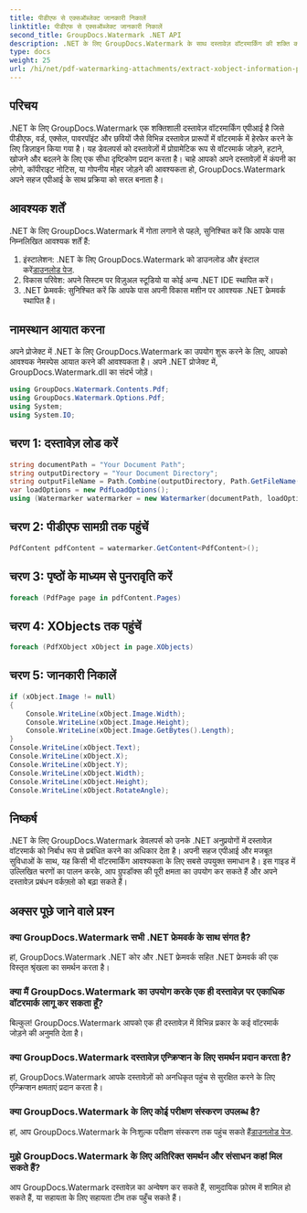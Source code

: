 ```yaml
---
title: पीडीएफ से एक्सऑब्जेक्ट जानकारी निकालें
linktitle: पीडीएफ से एक्सऑब्जेक्ट जानकारी निकालें
second_title: GroupDocs.Watermark .NET API
description: .NET के लिए GroupDocs.Watermark के साथ दस्तावेज़ वॉटरमार्किंग की शक्ति को अनलॉक करें। पीडीएफ़, वर्ड दस्तावेज़ों और छवियों में वॉटरमार्क को निर्बाध रूप से प्रबंधित करें।
type: docs
weight: 25
url: /hi/net/pdf-watermarking-attachments/extract-xobject-information-pdf/
---
```

## परिचय
.NET के लिए GroupDocs.Watermark एक शक्तिशाली दस्तावेज़ वॉटरमार्किंग एपीआई है जिसे पीडीएफ, वर्ड, एक्सेल, पावरपॉइंट और छवियों जैसे विभिन्न दस्तावेज़ प्रारूपों में वॉटरमार्क में हेरफेर करने के लिए डिज़ाइन किया गया है। यह डेवलपर्स को दस्तावेज़ों में प्रोग्रामेटिक रूप से वॉटरमार्क जोड़ने, हटाने, खोजने और बदलने के लिए एक सीधा दृष्टिकोण प्रदान करता है। चाहे आपको अपने दस्तावेज़ों में कंपनी का लोगो, कॉपीराइट नोटिस, या गोपनीय मोहर जोड़ने की आवश्यकता हो, GroupDocs.Watermark अपने सहज एपीआई के साथ प्रक्रिया को सरल बनाता है।
## आवश्यक शर्तें
.NET के लिए GroupDocs.Watermark में गोता लगाने से पहले, सुनिश्चित करें कि आपके पास निम्नलिखित आवश्यक शर्तें हैं:
1. इंस्टालेशन: .NET के लिए GroupDocs.Watermark को डाउनलोड और इंस्टाल करें[डाउनलोड पेज](https://releases.groupdocs.com/Watermark/net/).
2. विकास परिवेश: अपने सिस्टम पर विज़ुअल स्टूडियो या कोई अन्य .NET IDE स्थापित करें।
3. .NET फ्रेमवर्क: सुनिश्चित करें कि आपके पास अपनी विकास मशीन पर आवश्यक .NET फ्रेमवर्क स्थापित है।

## नामस्थान आयात करना
अपने प्रोजेक्ट में .NET के लिए GroupDocs.Watermark का उपयोग शुरू करने के लिए, आपको आवश्यक नेमस्पेस आयात करने की आवश्यकता है।
अपने .NET प्रोजेक्ट में, GroupDocs.Watermark.dll का संदर्भ जोड़ें।
```csharp
using GroupDocs.Watermark.Contents.Pdf;
using GroupDocs.Watermark.Options.Pdf;
using System;
using System.IO;
```
## चरण 1: दस्तावेज़ लोड करें
```csharp
string documentPath = "Your Document Path";
string outputDirectory = "Your Document Directory";
string outputFileName = Path.Combine(outputDirectory, Path.GetFileName(documentPath));
var loadOptions = new PdfLoadOptions();
using (Watermarker watermarker = new Watermarker(documentPath, loadOptions))
```
## चरण 2: पीडीएफ सामग्री तक पहुंचें
```csharp
PdfContent pdfContent = watermarker.GetContent<PdfContent>();
```
## चरण 3: पृष्ठों के माध्यम से पुनरावृति करें
```csharp
foreach (PdfPage page in pdfContent.Pages)
```
## चरण 4: XObjects तक पहुंचें
```csharp
foreach (PdfXObject xObject in page.XObjects)
```
## चरण 5: जानकारी निकालें
```csharp
if (xObject.Image != null)
{
    Console.WriteLine(xObject.Image.Width);
    Console.WriteLine(xObject.Image.Height);
    Console.WriteLine(xObject.Image.GetBytes().Length);
}
Console.WriteLine(xObject.Text);
Console.WriteLine(xObject.X);
Console.WriteLine(xObject.Y);
Console.WriteLine(xObject.Width);
Console.WriteLine(xObject.Height);
Console.WriteLine(xObject.RotateAngle);
```

## निष्कर्ष
.NET के लिए GroupDocs.Watermark डेवलपर्स को उनके .NET अनुप्रयोगों में दस्तावेज़ वॉटरमार्क को निर्बाध रूप से प्रबंधित करने का अधिकार देता है। अपनी सहज एपीआई और मजबूत सुविधाओं के साथ, यह किसी भी वॉटरमार्किंग आवश्यकता के लिए सबसे उपयुक्त समाधान है। इस गाइड में उल्लिखित चरणों का पालन करके, आप ग्रुपडॉक्स की पूरी क्षमता का उपयोग कर सकते हैं और अपने दस्तावेज़ प्रबंधन वर्कफ़्लो को बढ़ा सकते हैं।
## अक्सर पूछे जाने वाले प्रश्न
### क्या GroupDocs.Watermark सभी .NET फ्रेमवर्क के साथ संगत है?
हां, GroupDocs.Watermark .NET कोर और .NET फ्रेमवर्क सहित .NET फ्रेमवर्क की एक विस्तृत श्रृंखला का समर्थन करता है।
### क्या मैं GroupDocs.Watermark का उपयोग करके एक ही दस्तावेज़ पर एकाधिक वॉटरमार्क लागू कर सकता हूँ?
बिल्कुल! GroupDocs.Watermark आपको एक ही दस्तावेज़ में विभिन्न प्रकार के कई वॉटरमार्क जोड़ने की अनुमति देता है।
### क्या GroupDocs.Watermark दस्तावेज़ एन्क्रिप्शन के लिए समर्थन प्रदान करता है?
हां, GroupDocs.Watermark आपके दस्तावेज़ों को अनधिकृत पहुंच से सुरक्षित करने के लिए एन्क्रिप्शन क्षमताएं प्रदान करता है।
### क्या GroupDocs.Watermark के लिए कोई परीक्षण संस्करण उपलब्ध है?
 हां, आप GroupDocs.Watermark के निःशुल्क परीक्षण संस्करण तक पहुंच सकते हैं[डाउनलोड पेज](https://releases.groupdocs.com/).
### मुझे GroupDocs.Watermark के लिए अतिरिक्त समर्थन और संसाधन कहां मिल सकते हैं?
आप GroupDocs.Watermark दस्तावेज़ का अन्वेषण कर सकते हैं, सामुदायिक फ़ोरम में शामिल हो सकते हैं, या सहायता के लिए सहायता टीम तक पहुँच सकते हैं।